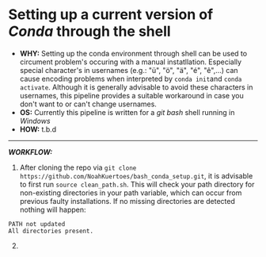 # Setting up a current version of *Conda* through the shell

- **WHY:** Setting up the conda environment through shell can be used to circument problem's occuring with a manual instatllation. Especially special character's in usernames (e.g.: "ü", "ö", "ä", "é", "ê",...) can cause encoding problems when interpreted by `conda init`and `conda activate`. Although it is generally advisable to avoid these characters in usernames, this pipeline provides a suitable workaround in case you don't want to or can't change usernames.
- **OS:** Currently this pipeline is written for a *git bash* shell running in *Windows*
- **HOW:** t.b.d


---

**_WORKFLOW:_**

 1. After cloning the repo via `git clone https://github.com/NoahKuertoes/bash_conda_setup.git`, it is advisable to first run `source clean_path.sh`. This will check your path directory for non-existing directories in your path variable, which can occur from previous faulty installations. If no missing directories are detected nothing will happen: 
```
PATH not updated
All directories present.
```

 2. 
